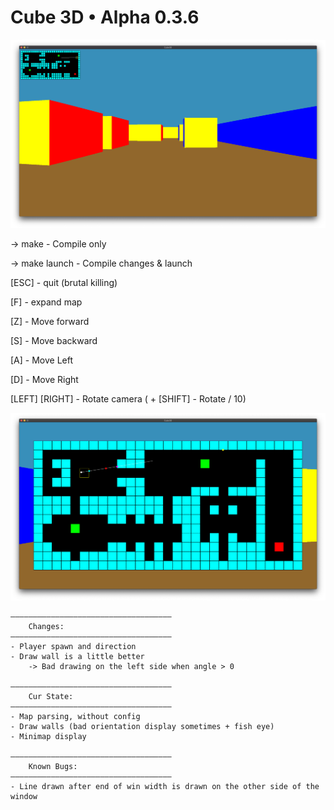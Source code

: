 # Cube 3D • Alpha 0.3.6

![Cube3D Screenshot](/images/screen3.png)

-> make - Compile only

-> make launch - Compile changes & launch


[ESC] - quit (brutal killing)

[F] - expand map

[Z] - Move forward

[S] - Move backward

[A] - Move Left

[D] - Move Right

[LEFT] [RIGHT] - Rotate camera ( + [SHIFT] - Rotate / 10)

![Cube3D Minimap expanded](/images/screen2.png)


	————————————————————————————————————
		Changes:
	————————————————————————————————————
	- Player spawn and direction
	- Draw wall is a little better
		-> Bad drawing on the left side when angle > 0

    ————————————————————————————————————
		Cur State:
	————————————————————————————————————
	- Map parsing, without config
	- Draw walls (bad orientation display sometimes + fish eye)
	- Minimap display

	————————————————————————————————————
    	Known Bugs:
	————————————————————————————————————
	- Line drawn after end of win width is drawn on the other side of the window
